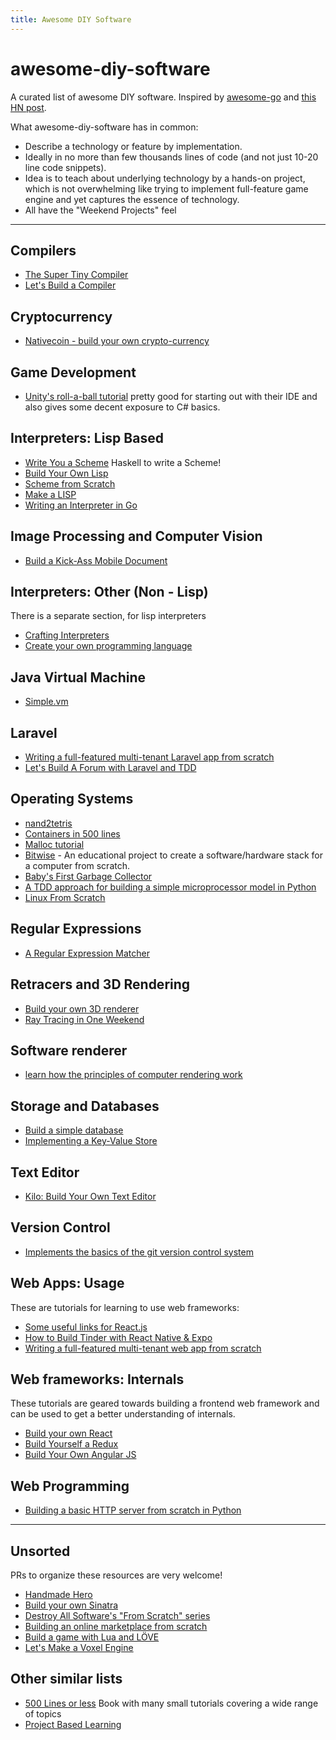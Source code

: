 ```yaml
---
title: Awesome DIY Software
---
```


# awesome-diy-software

A curated list of awesome DIY software. Inspired by [awesome-go](https://github.com/avelino/awesome-go) and [this HN post](https://news.ycombinator.com/item?id=16591918).

What awesome-diy-software has in common:

-   Describe a technology or feature by implementation.
-   Ideally in no more than few thousands lines of code (and not just 10-20 line code snippets).
-   Idea is to teach about underlying technology by a hands-on project, which is not overwhelming like trying to implement full-feature game engine and yet captures the essence of technology.
-   All have the "Weekend Projects" feel

<hr/>

## Compilers

-   [The Super Tiny Compiler](https://github.com/jamiebuilds/the-super-tiny-compiler)
-   [Let's Build a Compiler](https://compilers.iecc.com/crenshaw/)

## Cryptocurrency

-   [Nativecoin - build your own crypto-currency](https://lhartikk.github.io/)

## Game Development

-   [Unity's roll-a-ball tutorial](https://unity3d.com/learn/tutorials/s/roll-ball-tutorial)  pretty good for starting out with their IDE and also gives some decent exposure to C# basics.

## Interpreters: Lisp Based

-   [Write You a Scheme](https://github.com/write-you-a-scheme-v2/scheme) Haskell to write a Scheme!
-   [Build Your Own Lisp](http://www.buildyourownlisp.com/)
-   [Scheme from Scratch](http://peter.michaux.ca/articles/scheme-from-scratch-introduction)
-   [Make a LISP](https://github.com/kanaka/mal)
-   [Writing an Interpreter in Go](https://interpreterbook.com/)

## Image Processing and Computer Vision

-   [Build a Kick-Ass Mobile Document](https://www.pyimagesearch.com/2014/09/01/build-kick-ass-mobile-document-scanner-just-5-minutes/)

## Interpreters: Other (Non - Lisp)

There is a separate section, for lisp interpreters

-   [Crafting Interpreters](http://www.craftinginterpreters.com/)
-   [Create your own programming language](http://createyourproglang.com/)

## Java Virtual Machine

-   [Simple.vm](https://github.com/skx/simple.vm)

## Laravel

-   [Writing a full-featured multi-tenant Laravel app from scratch](https://medium.com/@ashokgelal/writing-a-full-featured-multi-tenant-laravel-app-from-scratch-a0e1a7350d9d)
-   [Let's Build A Forum with Laravel and TDD](https://laracasts.com/series/lets-build-a-forum-with-laravel)

## Operating Systems

-   [nand2tetris](http://nand2tetris.org/)
-   [Containers in 500 lines](https://blog.lizzie.io/linux-containers-in-500-loc.html)
-   [Malloc tutorial](https://danluu.com/malloc-tutorial/)
-   [Bitwise](https://github.com/pervognsen/bitwise) - An educational project to create a software/hardware stack for a computer from scratch.
-   [Baby's First Garbage Collector](http://journal.stuffwithstuff.com/2013/12/08/babys-first-garbage-collector/)
-   [A TDD approach for building a simple microprocessor model in Python](http://joaoventura.net/blog/2017/simple-microprocessor/)
-   [Linux From Scratch](http://www.linuxfromscratch.org/)

## Regular Expressions

-   [A Regular Expression Matcher](https://www.cs.princeton.edu/courses/archive/spr09/cos333/beautiful.html)

## Retracers and 3D Rendering

-   [Build your own 3D renderer](https://avik-das.github.io/build-your-own-raytracer/)
-   [Ray Tracing in One Weekend](https://www.amazon.com/dp/B01B5AODD8)

## Software renderer

-   [learn how the principles of computer rendering work](https://github.com/ssloy/tinyrenderer/wiki/Lesson-1:-Bresenham%E2%80%99s-Line-Drawing-Algorithm)

## Storage and Databases

-   [Build a simple database](https://cstack.github.io/db_tutorial/)
-   [Implementing a Key-Value Store](http://codecapsule.com/2012/11/07/implementing-a-key-value-store-part-1-what-are-key-value-stores-and-why-implement-one/)

## Text Editor

-   [Kilo: Build Your Own Text Editor](https://viewsourcecode.org/snaptoken/kilo/)

## Version Control

-   [Implements the basics of the git version control system](http://gitlet.maryrosecook.com/docs/gitlet.html)

## Web Apps: Usage

These are tutorials for learning to use web frameworks:

-   [Some useful links for React.js](https://github.com/markerikson/react-redux-links/)
-   [How to Build Tinder with React Native & Expo](https://www.udemy.com/how-to-build-tinder/)
-   [Writing a full-featured multi-tenant web app from scratch](https://medium.com/@ashokgelal/writing-a-full-featured-multi-tenant-laravel-app-from-scratch-a0e1a7350d9d)

## Web frameworks: Internals

These tutorials are geared towards building a frontend web framework and can be used to get a better understanding of internals.

-   [Build your own React](https://github.com/hexacta/didact)
-   [Build Yourself a Redux](https://zapier.com/engineering/how-to-build-redux/)
-   [Build Your Own Angular JS](https://teropa.info/build-your-own-angular/)

## Web Programming

-   [Building a basic HTTP server from scratch in Python](http://joaoventura.net/blog/2017/python-webserver/)

<hr/>

## Unsorted

PRs to organize these resources are very welcome!

-   [Handmade Hero](https://handmadehero.org/)
-   [Build your own Sinatra](https://getgood.at/build-your-own/sinatra)
-   [Destroy All Software's "From Scratch" series](https://www.destroyallsoftware.com/screencasts/catalog)
-   [Building an online marketplace from scratch](https://www.voucherify.io/blog/building-an-online-marketplace-from-scratch-introduction)
-   [Build a game with Lua and LÖVE](https://github.com/SSYGEN/blog/issues/30)
-   [Let's Make a Voxel Engine](https://sites.google.com/site/letsmakeavoxelengine/)

## Other similar lists

-   [500 Lines or less](http://aosabook.org/en/index.html) Book with many small tutorials covering a wide range of topics
-   [Project Based Learning](https://github.com/tuvtran/project-based-learning)

